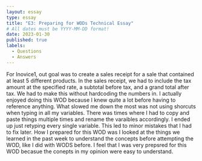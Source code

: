 ```yaml
---
layout: essay
type: essay
title: "E3: Preparing for WODs Technical Essay"
# All dates must be YYYY-MM-DD format!
date: 2023-01-30
published: true
labels:
  - Questions
  - Answers
---
```


For Inovice1, out goal was to create a sales receipt for a sale that contained at least 5 different products. In the sales receipt, we had to include the tax amount at the specified rate, a subtotal before tax, and a grand total after tax. We had to make this without hardcoding the numbers in. I actually enjoyed doing this WOD because I knew quite a lot before having to reference anything. What slowed me down the most was not using shorcuts when typing in all my variables. There was times where I had to copy and paste things multiple times and rename the varaibles accordingly. I ended up just retyping every single variable. This led to minor mistakes that I had to fix later. How I prepared for this WOD was I looked at the things we learned in the past week to understand the concepts before attempting the WOD, like I did with WODS before. I feel that I was very prepsred for this WOD becasue the conepts in my opinion were easy to understand.
